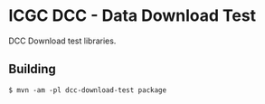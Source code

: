 # ICGC DCC - Data Download Test

DCC Download test libraries.

## Building

```shell
$ mvn -am -pl dcc-download-test package
```


